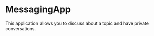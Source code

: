 # MessagingApp
This application allows you to discuss about a topic and have private conversations.
